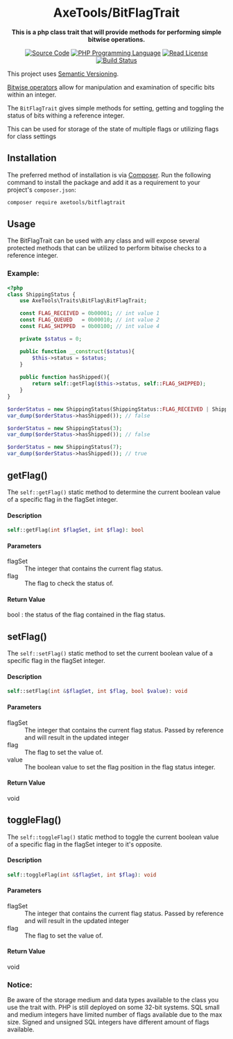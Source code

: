 <h1 align="center">AxeTools/BitFlagTrait</h1>

<p align="center">
    <strong>This is a php class trait that will provide methods for performing simple bitwise operations.</strong>
</p>

<p align="center">
    <a href="https://github.com/AxeTools/BitFlagTrait"><img src="https://img.shields.io/badge/source-AxeTools/BitFlagTrait-blue.svg?style=flat-square" alt="Source Code"></a>
    <a href="https://php.net"><img src="https://img.shields.io/packagist/php-v/AxeTools/BitFlagTrait.svg?style=flat-square&colorB=%238892BF" alt="PHP Programming Language"></a>
    <a href="https://github.com/AxeTools/BitFlagTrait/blob/1.x/LICENSE"><img src="https://img.shields.
io/packagist/l/AxeTools/BitFlagTrait.svg?style=flat-square&colorB=darkcyan" alt="Read License"></a>
    <a href="https://github.com/AxeTools/BitFlagTrait/actions/workflows/php.yml"><img src="https://img.shields.io/github/actions/workflow/status/AxeTools/BitFlagTrait/php.yml?branch=1.x&logo=github&style=flat-square" alt="Build Status"></a>
</p>

This project uses [Semantic Versioning][].

[Bitwise operators][] allow for manipulation and examination of specific bits within an integer.

The `BitFlagTrait` gives simple methods for setting, getting and toggling the status of bits withing a reference 
integer.

This can be used for storage of the state of multiple flags or utilizing flags for class settings

## Installation

The preferred method of installation is via [Composer][]. Run the following command to install the package and add it as
a requirement to your project's `composer.json`:

```bash
composer require axetools/bitflagtrait
```

## Usage

The BitFlagTrait can be used with any class and will expose several protected methods that can be utilized to perform bitwise checks to a reference integer.

### Example: 
```php
<?php
class ShippingStatus {
    use AxeTools\Traits\BitFlag\BitFlagTrait;

    const FLAG_RECEIVED = 0b00001; // int value 1
    const FLAG_QUEUED   = 0b00010; // int value 2
    const FLAG_SHIPPED  = 0b00100; // int value 4

    private $status = 0;

    public function __construct($status){
        $this->status = $status;
    }
    
    public function hasShipped(){
        return self::getFlag($this->status, self::FLAG_SHIPPED);
    }
}

$orderStatus = new ShippingStatus(ShippingStatus::FLAG_RECEIVED | ShippingStatus::FLAG_QUEUED);
var_dump($orderStatus->hasShipped()); // false

$orderStatus = new ShippingStatus(3);
var_dump($orderStatus->hasShipped()); // false

$orderStatus = new ShippingStatus(7);
var_dump($orderStatus->hasShipped()); // true

```

## getFlag()

The `self::getFlag()` static method to determine the current boolean value of a specific flag in the flagSet integer.

#### Description
```php
self::getFlag(int $flagSet, int $flag): bool
```

#### Parameters
<dl>
<dt>flagSet</dt>
<dd>The integer that contains the current flag status.</dd>

<dt>flag</dt>
<dd>The flag to check the status of.</dd>
</dl>

#### Return Value
bool : the status of the flag contained in the flag status.

## setFlag()

The `self::setFlag()` static method to set the current boolean value of a specific flag in the flagSet integer.

#### Description
```php
self::setFlag(int &$flagSet, int $flag, bool $value): void
```

#### Parameters
<dl>
<dt>flagSet</dt>
<dd>The integer that contains the current flag status.  Passed by reference and will result in the updated integer</dd>

<dt>flag</dt>
<dd>The flag to set the value of.</dd>

<dt>value</dt>
<dd>The boolean value to set the flag position in the flag status integer.</dd>
</dl>

#### Return Value
void

## toggleFlag()

The `self::toggleFlag()` static method to toggle the current boolean value of a specific flag in the flagSet integer 
to it's opposite.

#### Description
```php
self::toggleFlag(int &$flagSet, int $flag): void
```

#### Parameters
<dl>
<dt>flagSet</dt>
<dd>The integer that contains the current flag status.  Passed by reference and will result in the updated integer</dd>

<dt>flag</dt>
<dd>The flag to set the value of.</dd>
</dl>

#### Return Value
void

### Notice:
Be aware of the storage medium and data types available to the class you use the trait with.  PHP is still 
deployed on some 32-bit systems.  SQL small and medium integers have limited number of flags available due to the max 
size.  Signed and unsigned SQL integers have different amount of flags available.

[composer]: http://getcomposer.org/
[semantic versioning]: https://semver.org/spec/v2.0.0.html
[bitwise operators]: https://www.php.net/manual/en/language.operators.bitwise.php